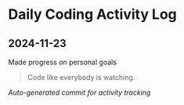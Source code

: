 # Daily Coding Activity Log

## 2024-11-23

Made progress on personal goals

> Code like everybody is watching.

*Auto-generated commit for activity tracking*
